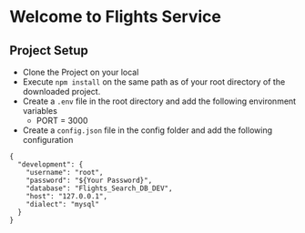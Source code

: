 

# Welcome to Flights Service

## Project Setup
- Clone the Project on your local
- Execute `npm install` on the same path as of your root directory of the downloaded project.
- Create a `.env` file in the root directory and add the following environment variables
    - PORT = 3000
- Create a `config.json` file in the config folder and add the following configuration

```
{
  "development": {
    "username": "root",
    "password": "${Your Password}",
    "database": "Flights_Search_DB_DEV",
    "host": "127.0.0.1",
    "dialect": "mysql"
  }
}
```